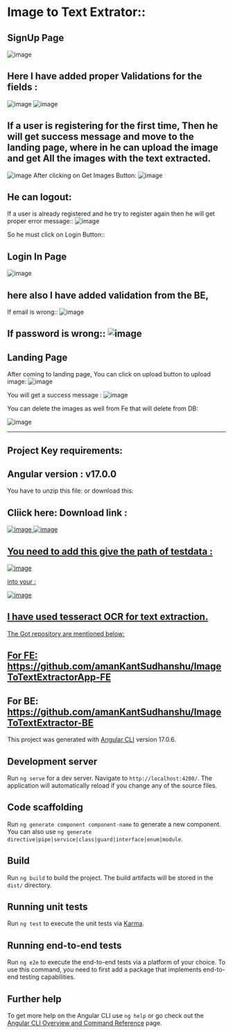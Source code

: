 # Image to Text Extrator::

## SignUp Page
 ![image](https://github.com/user-attachments/assets/18ae0dd4-9b44-4a7d-9893-0076cd9a0bf7)

## Here I have added proper Validations for the fields :
![image](https://github.com/user-attachments/assets/5da8e6bb-06eb-40d4-8e7f-a32f5f2bb0bc)
![image](https://github.com/user-attachments/assets/4c1bc690-038a-47b4-884d-8a9ccfe05766)

## If a user is registering for the first time, Then he will get success message and move to the landing page, where in he can upload the image and get All the images with the text extracted.
![image](https://github.com/user-attachments/assets/36b8b999-646b-4299-b26d-d491b9679aae) 
After clicking on Get Images Button:
![image](https://github.com/user-attachments/assets/fb23b4cd-1974-4f6f-b69d-e4f171cdbc1e)
 
## He can logout:

If a user is already registered and he try to register again then he will get proper error message::
 ![image](https://github.com/user-attachments/assets/ba818a95-c098-438b-8e07-f002b39e1bc5)

So he must click on Login Button::


## Login In Page

 ![image](https://github.com/user-attachments/assets/a0009b17-7700-4fdc-be75-32e93f41cd46)



## here also I have added validation from the BE,

If email is wrong::
 ![image](https://github.com/user-attachments/assets/3e3f640b-efa5-4d18-b554-cd6cf10ea687)

If password is wrong::
![image](https://github.com/user-attachments/assets/93241147-b2b5-4957-842e-4c3329156b95)
---------------------
## Landing Page

After coming to landing page, You can click on upload button to upload image:
 ![image](https://github.com/user-attachments/assets/1c3cffef-82d2-4e09-abc6-574bcd324f41)

You will get a success message :
 ![image](https://github.com/user-attachments/assets/0938a257-246c-4ae0-933a-95f7078ef83b)

You can delete the images as well from Fe that will delete from DB:

![image](https://github.com/user-attachments/assets/88e0cad9-bb1b-4297-80cb-c456a2a95d7c)

------------------------------------------ 

## Project Key requirements:

## Angular version : v17.0.0

You have to unzip this file:  or download this:
## Cliick here: Download link : <a href="https://sourceforge.net/projects/tess4j/">
 ![image](https://github.com/user-attachments/assets/4bf46a13-3396-4082-9495-5ddc21346a18)
![image](https://github.com/user-attachments/assets/119dfa31-c39c-47fe-b3f7-88e6638638a1)

## You need to add this give the path of testdata :

![image](https://github.com/user-attachments/assets/eb905e59-eb50-48db-a144-f4bb98194e6f)
 

into your :
 

![image](https://github.com/user-attachments/assets/cbf3fcef-49bc-46d6-a348-677ecce0430e)

## I have used tesseract OCR for text extraction.

The Got repository are mentioned below:

## For FE: https://github.com/amanKantSudhanshu/ImageToTextExtractorApp-FE 

## For BE: https://github.com/amanKantSudhanshu/ImageToTextExtractor-BE 




This project was generated with [Angular CLI](https://github.com/angular/angular-cli) version 17.0.6.

## Development server

Run `ng serve` for a dev server. Navigate to `http://localhost:4200/`. The application will automatically reload if you change any of the source files.

## Code scaffolding

Run `ng generate component component-name` to generate a new component. You can also use `ng generate directive|pipe|service|class|guard|interface|enum|module`.

## Build

Run `ng build` to build the project. The build artifacts will be stored in the `dist/` directory.

## Running unit tests

Run `ng test` to execute the unit tests via [Karma](https://karma-runner.github.io).

## Running end-to-end tests

Run `ng e2e` to execute the end-to-end tests via a platform of your choice. To use this command, you need to first add a package that implements end-to-end testing capabilities.

## Further help

To get more help on the Angular CLI use `ng help` or go check out the [Angular CLI Overview and Command Reference](https://angular.io/cli) page.

